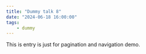 ```yaml
---
title: "Dummy talk 8"
date: "2024-06-18 16:00:00"
tags:
    - dummy
---
```


This is entry is just for pagination and navigation demo.